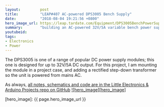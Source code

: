 ```yaml
---
layout:         post
title:          "LEAP#407 AC-powered DPS3005 Bench Supply"
date:           "2018-08-04 19:21:56 +0800"
hero_image_url: https://leap.tardate.com/Equipment/DPS3005BenchPowerSupply/assets/DPS3005BenchPowerSupply_build.jpg
summary:        "building an AC-powered 32V/5A variable bench power supply based on the DPS3005 DC power supply module and rectified step-down transformer"
youtubeid:
tags:
- Electronics
- Power
---
```


The DPS3005 is one of a range of popular DC power supply modules; this one is designed for up to 32V/5A DC output.
For this project, I am mounting the module in a project case, and adding a rectified step-down transformer so
the unit is powered from mains AC.

As always, [all notes, schematics and code are in the Little Electronics & Arduino Projects repo on GitHub][project]
[![hero_image][hero_image]][project]

[leap]: https://leap.tardate.com
[project]: https://github.com/tardate/LittleArduinoProjects/tree/master/Equipment/DPS3005BenchPowerSupply
[hero_image]: {{ page.hero_image_url }}
